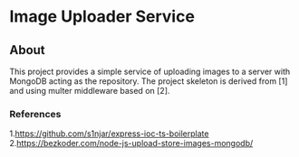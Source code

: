 # Image Uploader Service

## About

This project provides a simple service of uploading images to a server with MongoDB acting as the repository. The project skeleton is derived from [1] and using multer middleware based on [2].

### References

1.<https://github.com/s1njar/express-ioc-ts-boilerplate> 
2.<https://bezkoder.com/node-js-upload-store-images-mongodb/>
